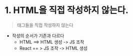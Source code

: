 # 1. HTML을 직접 작성하지 않는다.
> 태그들을 직접 작성하지 않는다
- 작성의 순서가 기존과 다르다
	- HTML ==> HTML 생성 -> JS 조작
	- React == > JS 조작 -> HTML 생성

